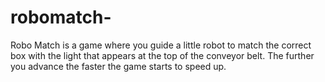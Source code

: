 # robomatch-
Robo Match is a game where you guide a little robot to match the correct box with the light that appears at the top of the conveyor belt. The further you advance the faster the game starts to speed up.
